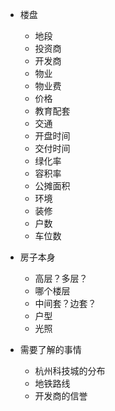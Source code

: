 * 楼盘
  * 地段
  * 投资商
  * 开发商
  * 物业
  * 物业费
  * 价格
  * 教育配套
  * 交通
  * 开盘时间
  * 交付时间
  * 绿化率
  * 容积率
  * 公摊面积
  * 环境
  * 装修
  * 户数
  * 车位数

* 房子本身
  * 高层？多层？
  * 哪个楼层
  * 中间套？边套？
  * 户型
  * 光照


* 需要了解的事情
  * 杭州科技城的分布
  * 地铁路线
  * 开发商的信誉
